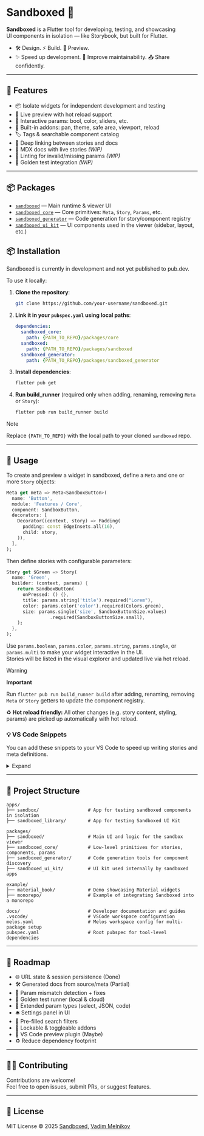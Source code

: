 # Sandboxed 🧪

**Sandboxed** is a Flutter tool for developing, testing, and showcasing  
UI components in isolation — like Storybook, but built for Flutter.  
 
- 🛠️ Design. ⚡ Build. 🔁 Preview.  
- ✨ Speed up development. 🧼 Improve maintainability. 📤 Share confidently.

---

## 🚀 Features

- 📦 Isolate widgets for independent development and testing  
- 🎨 Live preview with hot reload support  
- 🧪 Interactive params: bool, color, sliders, etc.
- 🧩 Built-in addons: pan, theme, safe area, viewport, reload
- 🏷️ Tags & searchable component catalog
- 🔗 Deep linking between stories and docs
- 📄 MDX docs with live stories *(WIP)*
- 🧹 Linting for invalid/missing params *(WIP)*
- 📸 Golden test integration *(WIP)*

---

## 📦 Packages

- [`sandboxed`](packages/sandboxed/README.md) — Main runtime & viewer UI  
- [`sandboxed_core`](packages/sandboxed_core/README.md) — Core primitives: `Meta`, `Story`, `Params`, etc.  
- [`sandboxed_generator`](packages/sandboxed_generator/README.md) — Code generation for story/component registry  
- [`sandboxed_ui_kit`](packages/sandboxed_ui_kit/README.md) — UI components used in the viewer (sidebar, layout, etc.)

## 📦 Installation

Sandboxed is currently in development and not yet published to pub.dev.

To use it locally:

1. **Clone the repository**:
    ```bash
    git clone https://github.com/your-username/sandboxed.git
    ```

2. **Link it in your `pubspec.yaml` using local paths**:

    ```yaml
    dependencies:
      sandboxed_core:
        path: {PATH_TO_REPO}/packages/core
      sandboxed:
        path: {PATH_TO_REPO}/packages/sandboxed
      sandboxed_generator:
        path: {PATH_TO_REPO}/packages/sandboxed_generator
    ```

3. **Install dependencies**:
    ```bash
    flutter pub get
    ```

4. **Run build_runner** (required only when adding, renaming, removing `Meta` or `Story`):
    ```bash
    flutter pub run build_runner build
    ```

> [!NOTE]
> Replace `{PATH_TO_REPO}` with the local path to your cloned `sandboxed` repo.

---

## 🧰 Usage


To create and preview a widget in sandboxed, define a `Meta` and one or more `Story` objects:

```dart
Meta get meta => Meta<SandboxButton>(
  name: 'Button',
  module: 'Features / Core',
  component: SandboxButton,
  decorators: [
    Decorator((context, story) => Padding(
      padding: const EdgeInsets.all(16),
      child: story,
    )),
  ],
);
```

Then define stories with configurable parameters:

```dart
Story get $Green => Story(
  name: 'Green',
  builder: (context, params) {
    return SandboxButton(
      onPressed: () {},
      title: params.string('title').required("Lorem"),
      color: params.color('color').required(Colors.green),
      size: params.single('size', SandboxButtonSize.values)
                .required(SandboxButtonSize.small),
    );
  },
);
```

Use `params.boolean`, `params.color`, `params.string`, `params.single`, or `params.multi` to make your widget interactive in the UI.  
Stories will be listed in the visual explorer and updated live via hot reload.

> [!WARNING]
> **Important**
> 
> Run `flutter pub run build_runner build` after adding, renaming, removing `Meta` or `Story` getters to update the component registry.
>
> ♻️ **Hot reload friendly:** All other changes (e.g. story content, styling, params) are picked up automatically with hot reload.

### 💡 VS Code Snippets

You can add these snippets to your VS Code to speed up writing stories and meta definitions.

<details>
<summary>Expand</summary>

#### How to add:

1. Open Command Palette → `Preferences: Configure User Snippets`
2. Create or open a global or workspace snippet file
3. Paste the following:

```json
{
  "Meta + Story": {
    "prefix": "metastory",
    "description": "Creates a new Sandboxed Story with default Meta",
    "body": [
      "import 'package:flutter/widgets.dart';",
      "import 'package:sandboxed_core/sandboxed_core.dart';",
      "",
      "Meta get meta => Meta<${1:Widget}>();",
      "",
      "Story get $${2:Default} => Story($0);"
    ]
  },
  "Story": {
    "prefix": "story",
    "description": "Creates a new Sandboxed Story",
    "body": [
      "Story get $${2:Default} => Story($0);"
    ]
  },
  "Story Config": {
    "prefix": "storyconfig",
    "description": "Creates a global story config",
    "body": [
      "import 'package:sandboxed_core/sandboxed_core.dart';",
      "",
      "Config get config => Config(",
      "  module: '',",
      ");"
    ]
  }
}
```

</details>

---

## 📁 Project Structure

```
apps/
├── sandbox/                  # App for testing sandboxed components in isolation
├── sandboxed_library/        # App for testing Sandboxed UI Kit

packages/
├── sandboxed/                # Main UI and logic for the sandbox viewer
├── sandboxed_core/           # Low-level primitives for stories, components, params
├── sandboxed_generator/      # Code generation tools for component discovery
├── sandboxed_ui_kit/         # UI kit used internally by sandboxed apps

example/
├── material_book/            # Demo showcasing Material widgets
├── monorepo/                 # Example of integrating Sandboxed into a monorepo

docs/                         # Developer documentation and guides
.vscode/                      # VSCode workspace configuration
melos.yaml                    # Melos workspace config for multi-package setup
pubspec.yaml                  # Root pubspec for tool-level dependencies
```

---

## 📅 Roadmap

- 🌐 URL state & session persistence (Done)
- 🛠 Generated docs from source/meta (Partial)
- 🧠 Param mismatch detection + fixes
- 🧪 Golden test runner (local & cloud)
- 🧰 Extended param types (select, JSON, code)
- 🛎 Settings panel in UI
- 🧭 Pre-filled search filters
- 🧩 Lockable & toggleable addons
- 🧠 VS Code preview plugin (Maybe)
- ♻️ Reduce dependency footprint

---

## 🧑‍💻 Contributing

Contributions are welcome!  
Feel free to open issues, submit PRs, or suggest features.

---

## 📄 License

MIT License © 2025 [Sandboxed](https://github.com/sboxed), [Vadim Melnikov](https://github.com/rIIh)